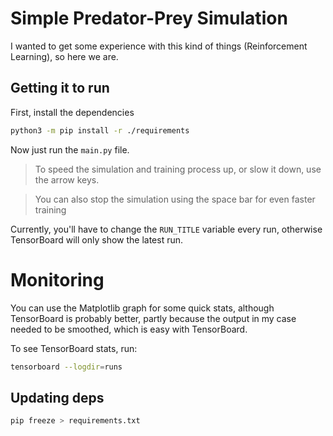 # Simple Predator-Prey Simulation

I wanted to get some experience with this kind of things (Reinforcement Learning), so here we are.

## Getting it to run

First, install the dependencies
```bash
python3 -m pip install -r ./requirements
```

Now just run the `main.py` file.

> To speed the simulation and training process up, 
> or slow it down, use the arrow keys.

> You can also stop the simulation using the space bar 
> for even faster training

Currently, you'll have to change the `RUN_TITLE` variable
every run, otherwise TensorBoard will only show the latest run.

# Monitoring

You can use the Matplotlib graph for some quick stats,
although TensorBoard is probably better, 
partly because the output in my case needed to be smoothed, 
which is easy with TensorBoard.

To see TensorBoard stats, run:
```bash
tensorboard --logdir=runs
```

## Updating deps

```bash
pip freeze > requirements.txt
```